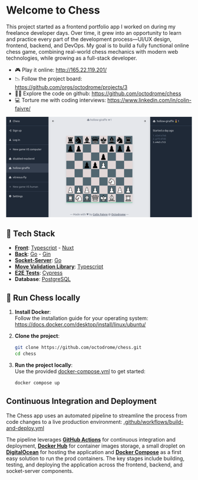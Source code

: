 # Welcome to Chess

This project started as a frontend portfolio app I worked on during my freelance developer days. Over time, it grew into an opportunity to learn and practice every part of the development process—UI/UX design, frontend, backend, and DevOps. My goal is to build a fully functional online chess game, combining real-world chess mechanics with modern web technologies, while growing as a full-stack developer.

-   🎮 Play it online: http://165.22.119.201/
-   📉 Follow the project board: https://github.com/orgs/octodrome/projects/3
-   🕵️‍♂️ Explore the code on github: https://github.com/octodrome/chess
-   💻 Torture me with coding interviews: https://www.linkedin.com/in/colin-faivre/

![alt text](./documentation/app_screenshot.png?raw=true)

## 👾 Tech Stack

-   [**Front**](/front/README.md): [Typescript](https://www.typescriptlang.org/) - [Nuxt](https://nuxt.com/)
-   [**Back**](/back/README.md): [Go](https://go.dev/) - [Gin](https://gin-gonic.com/)
-   [**Socket-Server**](/socket-server/README.md): [Go](https://go.dev/)
-   [**Move Validation Library**](/chess-legal-moves/): [Typescript](https://www.typescriptlang.org/)
-   [**E2E Tests**](/e2e/): [Cypress](https://www.cypress.io/)
-   **Database**: [PostgreSQL](https://www.postgresql.org/)

## 🥷 Run Chess locally

1. **Install Docker**:  
   Follow the installation guide for your operating system:  
   https://docs.docker.com/desktop/install/linux/ubuntu/
2. **Clone the project**:

    ```bash
    git clone https://github.com/octodrome/chess.git
    cd chess
    ```

3. **Run the project locally**:  
   Use the provided [docker-compose.yml](/docker-compose.yml) to get started:
    ```bash
    docker compose up
    ```

## Continuous Integration and Deployment

The Chess app uses an automated pipeline to streamline the process from code changes to a live production environment: [.github/workflows/build-and-deploy.yml](.github/workflows/build-and-deploy.yml)

The pipeline leverages [**GitHub Actions**](https://github.com/features/actions) for continuous integration and deployment, [**Docker Hub**](https://hub.docker.com/) for container images storage, a small droplet on [**DigitalOcean**](https://www.digitalocean.com/) for hosting the application and [**Docker Compose**](https://docs.docker.com/compose/) as a first easy solution to run the prod containers. The key stages include building, testing, and deploying the application across the frontend, backend, and socket-server components.
